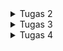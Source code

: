 <details>
  <summary>Tugas 2</summary>
  1. Jelaskan bagaimana cara kamu mengimplementasikan checklist di atas secara step-by-step (bukan hanya sekadar mengikuti tutorial).
  
  i. Membuat sebuah proyek Django baru: Inisialisasi proyek baru menggunakan django-admin startproject untuk membentuk framework utama aplikasi.
  
  ii. Membuat aplikasi dengan nama main: Buat aplikasi bernama main menggunakan python manage.py startapp main
  
  iii. Melakukan routing pada proyek agar dapat menjalankan aplikasi main: Tambahkan app ke INSTALLED_APPS dan arahkan URL pada urls.py proyek untuk memetakan app main.
  
  iv. Membuat model pada aplikasi main dengan nama Product dan memiliki atribut: Definisikan model Product dalam models.py dengan atribut yang dibutuhkan, lalu lakukan migrasi untuk membuat tabel di database.
  
  v. Membuat sebuah fungsi pada views.py untuk menampilkan nama aplikasi, nama, dan kelas: Tambahkan fungsi di views.py yang mengirim context ke template HTML.
  
  vi. Routing pada urls.py aplikasi main untuk memetakan fungsi pada views.py: Map fungsi views tersebut ke sebuah URL pattern di urls.py agar dapat diakses dari web.
  
  vii. Melakukan deployment ke PWS: Setelah memastikan aplikasi berjalan dengan baik secara lokal, deploy ke PWS.

2. Bagan yang berisi request client ke web aplikasi berbasis Django beserta responnya dan jelaskan pada bagan tersebut kaitan antara urls.py, views.py, models.py, dan berkas HTML.
![image](https://github.com/user-attachments/assets/6cd82721-9e56-47be-a7d8-454744e660bc)


3. Jelaskan fungsi git dalam pengembangan perangkat lunak!

Git adalah sistem version control yang digunakan untuk melacak perubahan dalam pengembangan perangkat lunak. Dengan Git, kita dapat memantau riwayat perubahan kode dan melakukan rollback ke versi sebelumnya jika diperlukan. Fitur branching memungkinkan banyak pengembang bekerja pada proyek yang sama secara bersamaan tanpa konflik. Selain itu, Git menyimpan salinan lengkap kode di repositori terdistribusi, melindungi dari kehilangan data. Branching juga memungkinkan pengembangan fitur baru di cabang terpisah sebelum menggabungkannya dengan kode utama.

4. Mengapa framework Django dijadikan permulaan pembelajaran pengembangan perangkat lunak?

Dari pengalaman saya sendiri, django mudah digunakan karena memiliki struktur jelas dan dokumentasi lengkap yang membantu pemula seperti saya belajar dengan cepat. Lalu ada juga fitur bawaan seperti autentikasi dan ORM mengurangi kebutuhan library tambahan. Terakhir, Arsitektur MVT Django memperkenalkan pola desain Model-View-Template yang berguna untuk web app development dengan mudah dan jelas.

5. Mengapa model pada Django disebut sebagai ORM?

Abstraksi Database: Saya bekerja dengan objek Python, bukan SQL langsung. Django menangani operasi CRUD secara otomatis.
Pemetaan Objek: Data dari tabel database diubah menjadi objek Python, dengan kolom menjadi atribut model.
Kompatibilitas Database: Django ORM mendukung berbagai database dan memudahkan migrasi antar database tanpa menulis ulang query SQL.

Dengan ORM Django, saya dapat fokus pada logika aplikasi tanpa memikirkan detail teknis interaksi database.
</details>

<details>
  <summary>Tugas 3</summary>
1. Jelaskan mengapa kita memerlukan data delivery dalam pengimplementasian sebuah platform.

Data delivery diperlukan dalam implemantasi sebuah platform untuk memastikan bahwa informasi dikirim dan diterima secara efektif antara user dan server. Ini termasuk mentransfer data antar aplikasi atau layanan secara real-time atau batch yang mana hal itu memungkinkan aplikasi untuk berfungsi dengan baik, menyajikan data yang relevan, dan mendukung komunikasi yang lancar. Data delivery yang efisien dan andal sangat penting untuk user expereince yang baik dan integrasi sistem yang efektif.

2. Menurutmu, mana yang lebih baik antara XML dan JSON? Mengapa JSON lebih populer dibandingkan XML?

Antara XML dan JSON, JSON sering dianggap lebih baik dalam banyak kasus karena JSON lebih ringkas dan lebih mudah dibaca dibandingkan XML yang mana itu mengurangi ukuran data yang dikirim dan membuat parsing lebih cepat. Lalu JSON mendukung struktur data yang lebih sederhana seperti objek dan array, yang lebih mudah diintegrasikan dengan bahasa pemrograman modern dan karena hal itu juga JSON lebih cepat diparsing dibandingkan XML dan tidak memerlukan parsing tag yang berlebihan.

3. Jelaskan fungsi dari method `is_valid()` pada form Django dan mengapa kita membutuhkan method tersebut.

Method `is_valid()` pada form Django digunakan untuk memvalidasi data yang dikirimkan melalui form. Fungsi dari method ini adalah:

- Validasi Input: Memeriksa apakah data yang dimasukkan memenuhi kriteria dan aturan yang ditetapkan dalam form, seperti tipe data yang benar, panjang maksimum, atau format yang valid.
- Menangani Kesalahan: Jika data tidak valid, method ini akan mengumpulkan dan menyimpan pesan kesalahan untuk ditampilkan kembali kepada pengguna.

4. Mengapa kita membutuhkan `csrf_token` saat membuat form di Django? Apa yang dapat terjadi jika kita tidak menambahkan `csrf_token` pada form Django? Bagaimana hal tersebut dapat dimanfaatkan oleh penyerang?

`csrf_token` (Cross-Site Request Forgery token) diperlukan untuk melindungi aplikasi dari serangan CSRF, di mana penyerang dapat mengirimkan permintaan berbahaya atas nama pengguna tanpa sepengetahuan mereka. Token ini memastikan bahwa permintaan yang diterima berasal dari sumber yang sah.

Jika kita tidak menambahkan `csrf_token` pada form Django, form dapat dimanfaatkan oleh penyerang untuk mengirimkan permintaan berbahaya yang dapat mengubah data atau melakukan tindakan tanpa izin. Terakhir, aplikasi menjadi rentan terhadap serangan CSRF, yang dapat menyebabkan masalah seperti perubahan data yang tidak sah atau tindakan yang dilakukan atas nama pengguna tanpa persetujuan.

5. Jelaskan bagaimana cara kamu mengimplementasikan checklist di atas secara step-by-step (bukan hanya sekadar mengikuti tutorial).

i. Membuat Input Form untuk Menambahkan Objek Model pada Aplikasi Sebelumnya
Diawali dengan memastikan model yang bakal di add sudah terdefinisi dalam app. Model ini menggambarkan struktur data yang akan diinput, contohnya kalo disini name, price, description, category, image. Dari situ saya buat form berbasis model yang mana form ini memungkinkan pengguna untuk memasukkan data baru sesuai dengan model yang sudah ada. Form itu sendiri harus memiliki field yang sama dengan atribut yang dimiliki model.

Setelah membuat form, saya buat Template HTML untuk form itu dimana halaman ini harus menampilkan form dalam format yang sesuai dan memungkinkan pengguna untuk mengunggah gambar, awalnya saya menemukan error yang mana ternyata harus di specify seperti ini pada Template HTML tersebut `<form method="POST" enctype="multipart/form-data">` dimana enctype ini memastikan bahwa form akan mengambil data image.

Terakhit, saya tambahkan fungsi di views.py yang akan menangani permintaan POST dari formulir. Fungsi ini akan memvalidasi data yang dimasukkan user dan menyimpannya ke dalam database. Jika data valid, user diredirect ke halaman utama.

ii. Tambahkan 4 Fungsi Views Baru untuk Melihat Objek dalam Format XML, JSON, XML by ID, dan JSON by ID
Imports:
Diawali dengan mengimpor modul yang diperlukan untuk menangani respons HTTP dan serialisasi data model menjadi format XML dan JSON yaitu HttpResponse untuk mengirimkan respons dan serializers untuk mengonversi data model ke berbagai format.

Fungsi untuk Mengembalikan Semua Data dalam Bentuk XML:
Pada views.py, saya buat fungsi untuk lakukan query untuk mengambil semua entri dari model Product. Data ini kemudian diatur ke dalam format XML dan dikembalikan dengan tipe konten "application/xml". Fungsi ini memungkinkan pengguna mengakses semua data dalam format XML melalui URL tertentu.

Fungsi untuk Mengembalikan Semua Data dalam Bentuk JSON:
Buat fungsi lain yang mengembalikan semua data dalam format JSON. Fungsi ini melakukan query yang sama seperti fungsi XML, tetapi data yang tersedia diatur ke dalam format JSON dan mengembalikannya dengan tipe konten "application/json".

Fungsi untuk Mengembalikan Data Berdasarkan ID:
Untuk format XML dan JSON, buat dua fungsi terpisah yang melakukan query pada model Product menggunakan ID tertentu (dikirimkan sebagai parameter URL). Tergantung pada format yang diinginkan (XML atau JSON), hasil query tersebut diatur dan dikembalikan dengan tipe konten yang sesuai.


iii. Membuat Routing URL untuk Masing-masing Views
Di file urls.py, tambahkan path untuk setiap fungsi view, sehingga memungkinkan akses ke data dalam format XML dan JSON, baik untuk semua entri maupun berdasarkan ID. URL ini memungkinkan pengguna mengambil seluruh dataset atau entri tertentu berdasarkan ID, dalam format XML atau JSON.

6. Mengakses keempat URL di poin 2 menggunakan Postman, membuat screenshot dari hasil akses URL pada Postman, dan menambahkannya ke dalam README.md.
   XML Link
   ![image](https://github.com/user-attachments/assets/9ef729d7-0b47-4bdf-b736-d0a6362d2ecc)
   XML Link with ID
   ![image](https://github.com/user-attachments/assets/b8eda7fb-6056-487f-be6f-47eb9e145cf7)
   JSON Link
   ![image](https://github.com/user-attachments/assets/75597346-b890-4f19-8986-76387dfc52f6)
   JSON Link with ID
   ![image](https://github.com/user-attachments/assets/13846369-78e5-410a-8f61-760135a6c6f8)




</details>

<details>
  <summary>Tugas 4</summary>
  1. Apa perbedaan antara HttpResponseRedirect() dan redirect()?
  
  `HttpResponseRedirect()` adalah metode yang dipakai untuk mengalihkan user ke URL lain akan tetapi diperlukan URL string untuk argumentnya.
  `redirect()` adalah metode yang lebih sederhana yang juga mengalihkan pengguna ke URL tertentu akan tetapi bisa resolve nama view ke URL dengan otomatis dan dapat pass argumen tambahan ketika redirecting. Dengan itu metode ini lebih fleksibel dan dapat dipakai secara umum di Django apps.
  
  2. Jelaskan cara kerja penghubungan model Product dengan User!
     
  Model `Product` dihubungkan dengan model `User` menggunakan one-to-many di Django. Dalam model `Product`, kita menambahkan field `user` yang merupakan ForeignKey ke model `User`. Hal ini memungkinkan  untuk melacak siapa yang membuat atau memiliki produk tertentu.

  3. Apa perbedaan antara authentication dan authorization, apakah yang dilakukan saat pengguna login?      Jelaskan bagaimana Django mengimplementasikan kedua konsep tersebut.
     
  Authentication adalah proses verifikasi identitas user, biasanya dengan menggunakan username dan password. Saat usuer login, Django memeriksa credentials tersebut dan mengonfirmasi bahwa mereka adalah user yang sah.
  
  Authorization adalah proses menentukan hak akses user setelah diotentikasi, yaitu apa yang boleh dan tidak boleh dilakukan user dalam aplikasi.
  
  4. Bagaimana Django mengingat pengguna yang telah login? Jelaskan kegunaan lain dari cookies dan          apakah semua cookies aman digunakan?
    Django mengingat user yang telah login dengan menggunakan session yang disimpan dalam cookies di   browser user. Saat user berhasil login, Django membuat session baru dan disimpan lah ID pengguna dalam cookie. Cookies juga dapat digunakan untuk menyimpan data lain, seperti preference user atau temporary data.

  Namun tidak semua cookies aman, berikut rincian antar yang aman dan tidak aman:
  Cookies yang Aman
  HttpOnly:
  Cookie dengan atribut HttpOnly tidak dapat diakses melalui JavaScript. Ini membantu melindungi cookie dari serangan XSS (Cross-Site Scripting).
  
  Secure:
  Cookie yang ditandai dengan atribut Secure hanya dapat dikirim melalui koneksi HTTPS. Ini mencegah cookie dikirim melalui koneksi yang tidak aman (HTTP), sehingga mengurangi risiko pencurian cookie.
  
  SameSite:
  Cookie yang memiliki atribut SameSite membantu mencegah serangan CSRF (Cross-Site Request Forgery) dengan membatasi pengiriman cookie dalam permintaan lintas situs. Ada tiga nilai yang dapat digunakan: Strict, Lax, dan None, masing-masing dengan tingkat keamanan yang berbeda.

  Cookies yang Tidak Aman
  Cookies Tanpa Keamanan:
  Cookies yang tidak memiliki atribut HttpOnly atau Secure lebih rentan terhadap serangan XSS dan pencurian cookie, karena dapat diakses dan dikirim melalui koneksi yang tidak aman.
  Cookies dengan Data Sensitif:
  Cookies yang menyimpan informasi sensitif seperti kata sandi atau informasi kartu kredit harus dihindari. Data sensitif sebaiknya tidak disimpan di cookie, tetapi di server dengan ID sesi yang aman.

  5. Jelaskan bagaimana cara kamu mengimplementasikan checklist di atas secara step-by-step.
  Fungsi Registrasi, Login, dan Logout: Saya membuat beberapa function di views untuk registrasi, login, dan logout menggunakan django.contrib.auth. Masing-masing function itu menggunakan seperti UserCreationForm, AuthenticationForm, dan HttpResponseRedirect untuk mengambil data dan redirect user.

  Membuat Dua Akun Pengguna: Saya menggunakan page registrasi untuk membuat dua akun user dan menggunakan form dari tugas sebelumnya untuk menambahkan tiga produk dummy untuk masing-masing akun dengan menggunakan model Product.

  Menghubungkan Model Product dengan User: Saya menambahkan `user= models.ForeignKey(User, on_delete=models.CASCADE)` pada model Product dan mengubah beberapa line di fungsi create_product pada views agar mengambil user dan menyimpannya untuk tiap produk.

  Menampilkan Detail Informasi Pengguna: Pada base.html, saya menampilkan nama pengguna yang sedang login dan menggunakan cookies untuk menyimpan waktu login terakhir. Hal ini dilakukan dengan menambahkan logic dalam views untuk mengambil dan menyimpan data ini di cookies lalu ditambahkan line seperti dibawah pada base.html:
  
    <div class="login-info {% if request.path != '/login/' and request.path != '/register/' %}active{% endif %}">
            <p>Welcome, {{ user_name }}!</p>
            <p>Last logged in: {{ last_login }}</p>
    </div>
Disini ketika user berada pada halaman login atau registrasi, visibility container diatas diubah menjadi hidden dan ketika masuk ke content.html diubah menjadi visible sehingga detail informasi pengguna terlihat.
</details>
